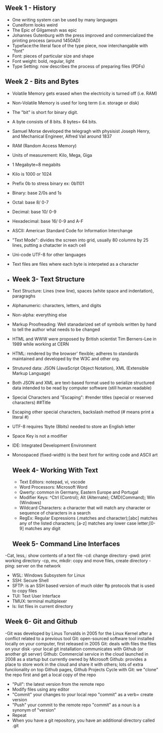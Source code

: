 ## Week 1 - History
- One writing system can be used by many languages
- Cuneiform looks weird
- The Epic of Gilgamesh was epic
- Johannes Gutenburg with the press improved and commercialized the printing process (around 1450AD)
- Typeface:the literal face of the type piece, now interchangable with "font"
- Font: pieces of particular size and shape
- Font weight: bold, regular, light
- Type Setting: now describes the process of preparing files (PDFs)
  
## Week 2 - Bits and Bytes
- Volatile Memory gets erased when the electricity is turned off (i.e. RAM)
- Non-Volatile Memory is used for long term (i.e. storage or disk)
- The "bit" is short for binary digit.
- A byte consists of 8 bits. 8 bytes= 64 bits.
- Samuel Morse developed the telegragh with physisist Joseph Henry, and Mechanical Engineer, Alfred Vail around 1837
- RAM (Random Access Memory)
- Units of measurement: Kilo, Mega, Giga
- 1 Megabyte=8 megabits
- Kilo is 1000 or 1024
- Prefix 0b to stress binary ex: 0b1101
- Binary: base 2/0s and 1s
- Octal: base 8/ 0-7
- Decimal: base 10/ 0-9
- Hexadecimal: base 16/ 0-9 and A-F
- ASCII: American Standard Code for Information Interchange
- "Text Mode": divides the screen into grid, usually 80 columns by 25 lines, putting a chatacter in each cell
- Uni-code UTF-8 for other languages
- Text files are files where each byte is interpeted as a character

- ## Week 3- Text Structure
- Text Structure: Lines (new line), spaces (white space and indentation), paragraghs
- Alphanumeric: characters, letters, and digits
- Non-alpha: everything else
- Markup Proofreading: Well stanadarized set of symbols written by hand to tell the author what needs to be changed
- HTML and WWW were proposed by British scientist Tim Berners-Lee in 1989 while working at CERN
- HTML: rendered by the browser' flexible; adheres to standards maintained and developed by the W3C and other org.
- Strutured data: JSON (JavaScript Object Notation), XML (Extensible Markup Language)
- Both JSON and XML are text-based format used to serialize structured data intended to be read by computer software (still human readable)
- Special Characters and "Escaping": #render titles (special or reserved characters) ##Title
- Escaping other special characters, backslash method (\# means print a literal #)
- UTF-8 requires 1byte (8bits) needed to store an English letter
- Space Key is not a modifier
- IDE: Integrated Development Environment
- Monospaced (fixed-width) is the best font for writing code and ASCII art

  ## Week 4- Working With Text
  - Text Editors: notepad, vi, vscode
  - Word Processors: Microsoft Word
  - Qwerty: common in Germany, Eastern Europe and Portugal
  - Modifier Keys: ^Ctrl (Control); Alt (Alternate); CMD(Command); Win (Windows)
  - Wildcard Characters: a character that will match any character or sequence of characters in a search
  - RegEx: Regular Expressions (.matches and character);[abc] matches any of the listed characters; [a-z] matches any lower case letter;[0-9] matches any digit
  
  ## Week 5- Command Line Interfaces
-Cat, less,: show contents of a text file
-cd: change directory
-pwd: print working directory
-cp, mv, mkdir: copy and move files, create directory
-ping: server on the network
- WSL: Windows Subsystem for Linux
 - SSH: Secure Shell
 - SFTP: is an SSH based version of much older ftp protocols that is used to copy files
 - TUI: Text User Interface
 - TMUX: terminal multiplexer
 - ls: list files in current directory

  ## Week 6- Git and Github
  -Git was developed by Linus Torvalds in 2005 for the Linux Kernel after a conflict related to a previous tool
  Git: open-sourced software tool installed locally on your computer, first released in 2005
  Git: deals with files the files on your disk
  -your local git installation communicates with Github (or another git server)
  Github: Commercial service in the cloud launched in 2008 as a startup but currently owned by Microsoft
  Github: provides a place to store work in the cloud and share it with others; lots of extra funciionality on top Github pages, Github Projects
  Cycle with Git: we "clone" the repo first and get a local copy of the repo
  - "Pull": the latest version from the remote repo
  -  Modify files using any editor
  -  "Commit" your changes to your local repo "commit" as a verb= create version
  -  "Push" your commit to the remote repo "commit" as a noun is a synonym of "version"
  -  Repeat
  - When you have a git repository, you have an additional directory called .git    
  


